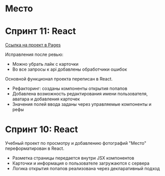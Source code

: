 # Место

# Спринт 11: React

[Ссылка на проект в Pages](https://space-boss.github.io/mesto-react)

Исправления после ревью:
* Можно убрать лайк с карточки
* Во все запросы к api добавлены обработчики ошибок



Основной функционал проекта переписан в React.

* Рефакторинг: созданы компоненты открытия попапов
* Добавлена возможность редактирования имени пользователя, аватара и добавления карточек
* Значения полей ввода заданы через управляемые компоненты и рефы




# Спринт 10: React

Учебный проект по просмотру и добавлению фотографий "Место" переформатирован в React. 

* Разметка страницы передается внутри JSX компонентов
* Карточки и информация о пользователе загружаются с сервера
* Логика открытия попапов реализована через декларативный подход

